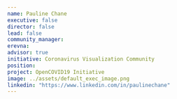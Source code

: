 ```yaml
---
name: Pauline Chane
executive: false
director: false
lead: false
community_manager:   
erevna:
advisor: true
initiative: Coronavirus Visualization Community
position: 
project: OpenCOVID19 Initiative
image: ../assets/default_exec_image.png
linkedin: "https://www.linkedin.com/in/paulinechane"
---
```

